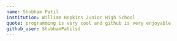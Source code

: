 ```yaml
---
name: Shubham Patil
institution: William Hopkins Junior High School
quote: programming is very cool and github is very enjoyable
github_user: ShubhamPatilsd
---
```

